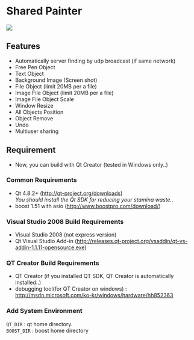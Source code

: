 # Shared Painter

<img src="https://raw.github.com/gunoodaddy/SharedPainter/master/SharedPainterIntro.png"/>

## Features

* Automatically server finding by udp broadcast (if same network)
* Free Pen Object
* Text Object
* Background Image (Screen shot)
* File Object (limit 20MB per a file)
* Image File Object (limit 20MB per a file)
* Image File Object Scale
* Window Resize
* All Objects Position
* Object Remove
* Undo
* Multiuser sharing

## Requirement
* Now, you can build with Qt Creator (tested in Windows only..)

### Common Requirements
* Qt 4.8.2+ (http://qt-project.org/downloads) <br>
  *You should install the Qt SDK for reducing your stamina waste..*
* boost 1.51 with asio (http://www.boostpro.com/download/)

### Visual Studio 2008 Build Requirements
* Visual Studio 2008 (not express version)
* Qt Visual Studio Add-in (http://releases.qt-project.org/vsaddin/qt-vs-addin-1.1.11-opensource.exe)

### QT Creator Build Requirements
* QT Creator (if you installed QT SDK, QT Creator is automatically installed..)
* debugging tool(for QT Creator on windows) : http://msdn.microsoft.com/ko-kr/windows/hardware/hh852363


### Add System Environment <br>
 `QT_DIR` : qt home directory. <br>
 `BOOST_DIR` : boost home directory <br>


